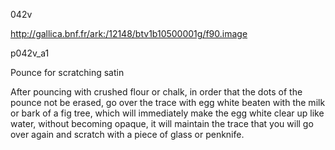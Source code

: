 042v

http://gallica.bnf.fr/ark:/12148/btv1b10500001g/f90.image

p042v_a1

Pounce for scratching satin

After pouncing with crushed flour or chalk, in order that the dots of the pounce not be erased, go over the trace with egg white beaten with the milk or bark of a fig tree, which will immediately make the egg white clear up like water, without becoming opaque, it will maintain the trace that you will go over again and scratch with a piece of glass or penknife.
